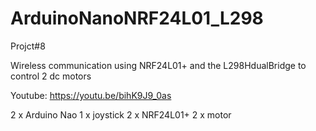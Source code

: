 # ArduinoNanoNRF24L01_L298

Projct#8

Wireless communication using NRF24L01+ and the L298HdualBridge to control 2 dc motors

Youtube:
https://youtu.be/bihK9J9_0as


2 x Arduino Nao
1 x joystick
2 x NRF24L01+
2 x motor
